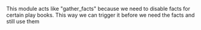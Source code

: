 This module acts like "gather_facts" because we need to disable facts for
certain play books. This way we can trigger it before we need the facts and still
use them
